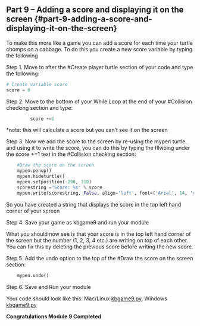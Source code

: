 ## Part 9 – Adding a score and displaying it on the screen {#part-9-adding-a-score-and-displaying-it-on-the-screen}

To make this more like a game you can add a score for each time your turtle chomps on a cabbage. To do this you create a new score variable by typing the following

Step 1.  Move to after the \#Create player turtle section of your code and type the following:

```python
# Create variable score
score = 0
```

Step 2.  Move to the bottom of your While Loop at the end of your \#Collision checking section and type:

```python
         score +=1
```

\*note: this will calculate a score but you can’t see it on the screen

Step 3.  Now we add the score to the screen by re-using the mypen turtle and using it to write the score, you can do this by typing the fllwoing under the score +=1 text in the \#Collision checking section:

```python
    #Draw the score on the screen
    mypen.penup()
    mypen.hideturtle()
    mypen.setposition(-290, 310)
    scorestring ="Score: %s" % score
    mypen.write(scorestring, False, align='left', font=('Arial', 14, 'normal'))
```

So you have created a string that displays the score in the top left hand corner of your screen

Step 4.  Save your game as kbgame9 and run your module

What you should now see is that your score is in the top left hand corner of the screen but the number \(1, 2, 3, 4 etc.\) are writing on top of each other. You can fix this by deleting the previous score before writing the new score.

Step 5.  Add the undo option to the top of the \#Draw the score on the screen section:

```python
    mypen.undo()
```

Step 6.  Save and Run your module

Your code should look like this: Mac/Linux [kbgame9.py](/src/kbgame9.py), Windows [kbgame9.py](/src/kbgame9_win.py)

**Congratulations Module 9 Completed**

